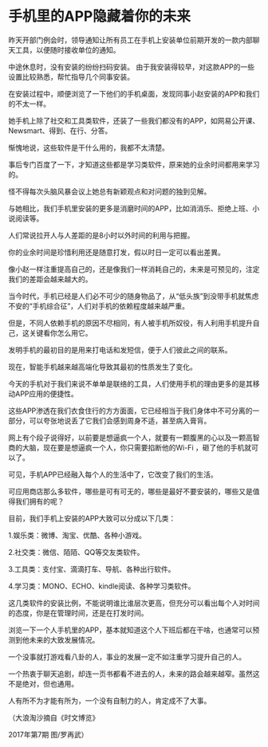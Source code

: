 # 手机里的APP隐藏着你的未来

昨天开部门例会时，领导通知让所有员工在手机上安装单位前期开发的一款内部聊天工具，以便随时接收单位的通知。 

中途休息时，没有安装的纷纷扫码安装。 由于我安装得较早，对这款APP的一些设置比较熟悉，帮忙指导几个同事安装。 

在安装过程中，顺便浏览了一下他们的手机桌面，发现同事小赵安装的APP和我们的不太一样。 

她手机上除了社交和工具类软件，还装了一些我们都没有的APP，如网易公开课、Newsmart、得到、在行、分答。 

惭愧地说，这些软件是干什么用的，我都不太清楚。 

事后专门百度了一下，才知道这些都是学习类软件，原来她的业余时间都用来学习的。 

怪不得每次头脑风暴会议上她总有新颖观点和对问题的独到见解。 

与她相比，我们手机里安装的更多是消磨时间的APP，比如消消乐、拒绝上班、小说阅读等。 

人们常说拉开人与人差距的是8小时以外时间的利用与把握。 

你的业余时间是珍惜利用还是随意打发，假以时日一定可以看出差異。 

像小赵一样注重提高自己的，还是像我们一样消耗自己的，未来是可预见的，注定我们的差距会越来越大的。 

当今时代，手机已经是人们必不可少的随身物品了，从“低头族”到没带手机就焦虑不安的“手机综合征”，人们对手机的依赖程度越来越严重。 

但是，不同人依赖手机的原因不尽相同，有人被手机所奴役，有人利用手机提升自己，这关键看你怎么用它。 

发明手机的最初目的是用来打电话和发短信，便于人们彼此之间的联系。 

现在，智能手机越来越高端化导致其最初的性质发生了变化。 

今天的手机对于我们来说不单单是联络的工具，人们使用手机的理由更多的是其移动APP应用的便捷性。 

这些APP渗透在我们衣食住行的方方面面，它已经相当于我们身体中不可分离的一部分，可以夸张地说丢了它我们会感到周身不适，甚至病入膏肓。 

网上有个段子说得好，以前要是想逼疯一个人，就要有一颗腹黑的心以及一颗高智商的大脑，现在要是想逼疯一个人，你只需要掐断他的Wi-Fi ，砸了他的手机就可以了。 

可见，手机APP已经融入每个人的生活中了，它改变了我们的生活。 

可应用商店那么多软件，哪些是可有可无的，哪些是最好不要安装的，哪些又是值得我们拥有的呢？ 

目前，我们手机上安装的APP大致可以分成以下几类： 

1.娱乐类：微博、淘宝、优酷、各种小游戏。 

2.社交类：微信、陌陌、QQ等交友类软件。 

3.工具类：支付宝、滴滴打车、导航、各种出行软件。 

4.学习类：MONO、ECHO、kindle阅读、各种学习类软件。 

这几类软件的安装比例，不能说明谁比谁层次更高，但充分可以看出每个人对时间的态度，你是在管理时间，还是在打发时间。 

浏览一下一个人手机里的APP，基本就知道这个人下班后都在干啥，也通常可以预测到他未来的大致发展情况。 

一个没事就打游戏看八卦的人，事业的发展一定不如注重学习提升自己的人。 

一个热衷于聊天追剧，却连一页书都看不进去的人，未来的路会越来越窄。虽然这不是绝对，但也通用。 

人有所不为才能有所为，一个没有自制力的人，肯定成不了大事。 

（大浪淘沙摘自《时文博览》 

2017年第7期 图/罗再武）